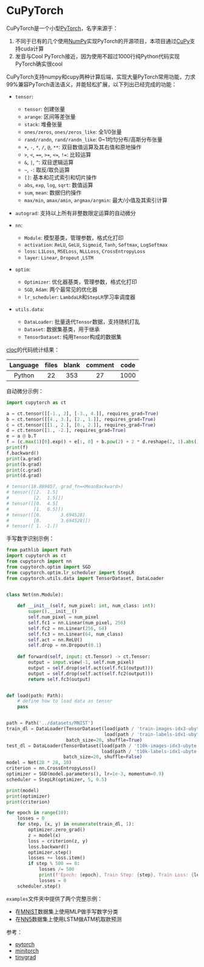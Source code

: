 # CuPyTorch

CuPyTorch是一个小型[PyTorch](https://pytorch.org/)，名字来源于：

1. 不同于已有的几个使用[NumPy](https://numpy.org/)实现PyTorch的开源项目，本项目通过[CuPy](https://cupy.dev/)支持cuda计算
2. 发音与Cool PyTorch接近，因为使用不超过1000行纯Python代码实现PyTorch确实很cool

CuPyTorch支持numpy和cupy两种计算后端，实现大量PyTorch常用功能，力求99%兼容PyTorch语法语义，并能轻松扩展，以下列出已经完成的功能：

* `tensor`: 
  * `tensor`: 创建张量
  * `arange`: 区间等差张量
  * `stack`: 堆叠张量
  * `ones/zeros`, `ones/zeros_like`: 全1/0张量
  * `rand/randn`, `rand/randn_like`: 0~1均匀分布/高斯分布张量
  * `+`, `-`, `*`, `/`, `@`, `**`: 双目数值运算及其右值和原地操作
  * `>`, `<`, `==`, `>=`, `<=`, `!=`: 比较运算
  * `&`, `|`, `^`: 双目逻辑运算
  * `~`, `-`: 取反/取负运算
  * `[]`: 基本和花式索引和切片操作
  * `abs`, `exp`, `log`, `sqrt`: 数值运算
  * `sum`, `mean`: 数据归约操作
  * `max/min`, `amax/amin`, `argmax/argmin`: 最大/小值及其索引计算
  
* `autograd`: 支持以上所有非整数限定运算的自动微分

* `nn`:
  * `Module`: 模型基类，管理参数，格式化打印
  * `activation`: `ReLU`, `GeLU`, `Sigmoid`, `Tanh`, `Softmax`, `LogSoftmax`
  * `loss`: `L1Loss`, `MSELoss`, `NLLLoss`, `CrossEntropyLoss`
  * `layer`: `Linear`, `Dropout` ,`LSTM`

* `optim`:
  * `Optimizer`: 优化器基类，管理参数，格式化打印
  * `SGD`, `Adam`: 两个最常见的优化器
  * `lr_scheduler`: `LambdaLR`和`StepLR`学习率调度器

* `utils.data`:
  * `DataLoader`: 批量迭代`Tensor`数据，支持随机打乱
  * `Dataset`:  数据集基类，用于继承
  * `TensorDataset`: 纯用`Tensor`构成的数据集

[cloc](https://github.com/AlDanial/cloc)的代码统计结果：

| Language | files | blank | comment | code |
| :------: | :---: | :---: | :-----: | :--: |
|  Python  |  22   |  353  |   27    | 1000  |

自动微分示例：

```python
import cupytorch as ct

a = ct.tensor([[-1., 2], [-3., 4.]], requires_grad=True)
b = ct.tensor([[4., 3.], [2., 1.]], requires_grad=True)
c = ct.tensor([[1., 2.], [0., 2.]], requires_grad=True)
d = ct.tensor([1., -2.], requires_grad=True)
e = a @ b.T
f = (c.max(1)[0].exp() + e[:, 0] + b.pow(2) + 2 * d.reshape(2, 1).abs()).mean()
print(f)
f.backward()
print(a.grad)
print(b.grad)
print(c.grad)
print(d.grad)

# tensor(18.889057, grad_fn=<MeanBackward>)
# tensor([[2.  1.5]
#         [2.  1.5]])
# tensor([[0.  4.5]
#         [1.  0.5]])
# tensor([[0.       3.694528]
#         [0.       3.694528]])
# tensor([ 1. -1.])
```

手写数字识别示例：

```python
from pathlib import Path
import cupytorch as ct
from cupytorch import nn
from cupytorch.optim import SGD
from cupytorch.optim.lr_scheduler import StepLR
from cupytorch.utils.data import TensorDataset, DataLoader


class Net(nn.Module):
    
    def __init__(self, num_pixel: int, num_class: int):
        super().__init__()
        self.num_pixel = num_pixel
        self.fc1 = nn.Linear(num_pixel, 256)
        self.fc2 = nn.Linear(256, 64)
        self.fc3 = nn.Linear(64, num_class)
        self.act = nn.ReLU()
        self.drop = nn.Dropout(0.1)
    
    def forward(self, input: ct.Tensor) -> ct.Tensor:
        output = input.view(-1, self.num_pixel)
        output = self.drop(self.act(self.fc1(output)))
        output = self.drop(self.act(self.fc2(output)))
        return self.fc3(output)


def load(path: Path):
    # define how to load data as tensor
    pass


path = Path('../datasets/MNIST')
train_dl = DataLoader(TensorDataset(load(path / 'train-images-idx3-ubyte.gz'),
                                    load(path / 'train-labels-idx1-ubyte.gz')),
                      batch_size=20, shuffle=True)
test_dl = DataLoader(TensorDataset(load(path / 't10k-images-idx3-ubyte.gz'),
                                   load(path / 't10k-labels-idx1-ubyte.gz')),
                     batch_size=20, shuffle=False)
model = Net(28 * 28, 10)
criterion = nn.CrossEntropyLoss()
optimizer = SGD(model.parameters(), lr=1e-3, momentum=0.9)
scheduler = StepLR(optimizer, 5, 0.5)

print(model)
print(optimizer)
print(criterion)

for epoch in range(10):
    losses = 0
    for step, (x, y) in enumerate(train_dl, 1):
        optimizer.zero_grad()
        z = model(x)
        loss = criterion(z, y)
        loss.backward()
        optimizer.step()
        losses += loss.item()
        if step % 500 == 0:
            losses /= 500
            print(f'Epoch: {epoch}, Train Step: {step}, Train Loss: {losses:.6f}')
            losses = 0
    scheduler.step()
```

`examples`文件夹中提供了两个完整示例：

* 在[MNIST](http://yann.lecun.com/exdb/mnist/)数据集上使用MLP做手写数字分类
* 在[NN5](http://www.neural-forecasting-competition.com/downloads/NN5/datasets/download.htm)数据集上使用LSTM做ATM机取款预测

参考：

* [pytorch](https://github.com/pytorch/pytorch)
* [minitorch](https://github.com/zhouzaida/minitorch)
* [tinygrad](https://github.com/geohot/tinygrad)

